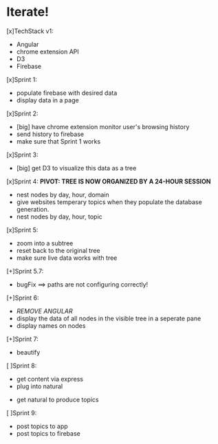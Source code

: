 # Iterate!

[x]TechStack v1:
+ Angular
+ chrome extension API
+ D3
+ Firebase

[x]Sprint 1:
+ populate firebase with desired data
+ display data in a page

[x]Sprint 2:
+ [big] have chrome extension monitor user's browsing history
+ send history to firebase
+ make sure that Sprint 1 works

[x]Sprint 3:
+ [big] get D3 to visualize this data as a tree

[x]Sprint 4:
**PIVOT: TREE IS NOW ORGANIZED BY A 24-HOUR SESSION**
+ nest nodes by day, hour, domain
+ give websites temperary topics when they populate the database generation.
+ nest nodes by day, hour, topic

[x]Sprint 5:
+ zoom into a subtree
+ reset back to the original tree
+ make sure live data works with tree

[+]Sprint 5.7:
+ bugFix ==> paths are not configuring correctly!

[+]Sprint 6:
+ _REMOVE ANGULAR_
+ display the data of all nodes in the visible tree in a seperate pane
+ display names on nodes

[+]Sprint 7:
+ beautify

[ ]Sprint 8:
+ get content via express
+ plug into natural
- get natural to produce topics

[ ]Sprint 9:
- post topics to app
- post topics to firebase
<!-- - sent to database -->

